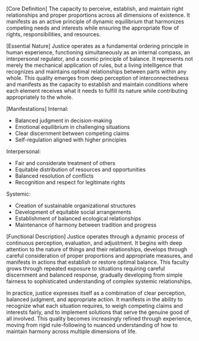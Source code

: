 [Core Definition]
The capacity to perceive, establish, and maintain right relationships and proper proportions across all dimensions of existence. It manifests as an active principle of dynamic equilibrium that harmonizes competing needs and interests while ensuring the appropriate flow of rights, responsibilities, and resources.

[Essential Nature]
Justice operates as a fundamental ordering principle in human experience, functioning simultaneously as an internal compass, an interpersonal regulator, and a cosmic principle of balance. It represents not merely the mechanical application of rules, but a living intelligence that recognizes and maintains optimal relationships between parts within any whole. This quality emerges from deep perception of interconnectedness and manifests as the capacity to establish and maintain conditions where each element receives what it needs to fulfill its nature while contributing appropriately to the whole.

[Manifestations]
Internal:
- Balanced judgment in decision-making
- Emotional equilibrium in challenging situations
- Clear discernment between competing claims
- Self-regulation aligned with higher principles

Interpersonal:
- Fair and considerate treatment of others
- Equitable distribution of resources and opportunities
- Balanced resolution of conflicts
- Recognition and respect for legitimate rights

Systemic:
- Creation of sustainable organizational structures
- Development of equitable social arrangements
- Establishment of balanced ecological relationships
- Maintenance of harmony between tradition and progress

[Functional Description]
Justice operates through a dynamic process of continuous perception, evaluation, and adjustment. It begins with deep attention to the nature of things and their relationships, develops through careful consideration of proper proportions and appropriate measures, and manifests in actions that establish or restore optimal balance. This faculty grows through repeated exposure to situations requiring careful discernment and balanced response, gradually developing from simple fairness to sophisticated understanding of complex systemic relationships.

In practice, justice expresses itself as a combination of clear perception, balanced judgment, and appropriate action. It manifests in the ability to recognize what each situation requires, to weigh competing claims and interests fairly, and to implement solutions that serve the genuine good of all involved. This quality becomes increasingly refined through experience, moving from rigid rule-following to nuanced understanding of how to maintain harmony across multiple dimensions of life.